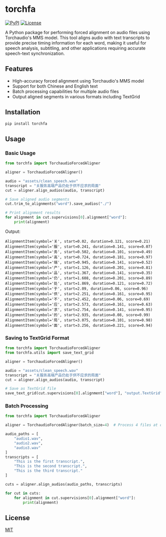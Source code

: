 # torchfa

[![PyPI](https://img.shields.io/pypi/v/torchfa)](https://pypi.org/project/torchfa/)
[![License](https://img.shields.io/github/license/pengzhendong/torchfa)](LICENSE)

A Python package for performing forced alignment on audio files using Torchaudio's MMS model. This tool aligns audio with text transcripts to provide precise timing information for each word, making it useful for speech analysis, subtitling, and other applications requiring accurate speech-text synchronization.

## Features

- High-accuracy forced alignment using Torchaudio's MMS model
- Support for both Chinese and English text
- Batch processing capabilities for multiple audio files
- Output aligned segments in various formats including TextGrid

## Installation

```bash
pip install torchfa
```

## Usage

### Basic Usage

```python
from torchfa import TorchaudioForcedAligner

aligner = TorchaudioForcedAligner()

audio = "assets/clean_speech.wav"
transcript = "关服务高端产品仍处于供不应求的局面"
cut = aligner.align_audios(audio, transcript)

# Save aligned audio segments
cut.trim_to_alignments("word").save_audios("./")

# Print alignment results
for alignment in cut.supervisions[0].alignment["word"]:
    print(alignment)
```

Output:

```
AlignmentItem(symbol='关', start=0.02, duration=0.121, score=0.21)
AlignmentItem(symbol='服', start=0.241, duration=0.141, score=0.07)
AlignmentItem(symbol='务', start=0.502, duration=0.101, score=0.49)
AlignmentItem(symbol='高', start=0.724, duration=0.181, score=0.97)
AlignmentItem(symbol='端', start=0.945, duration=0.141, score=0.52)
AlignmentItem(symbol='产', start=1.126, duration=0.201, score=0.81)
AlignmentItem(symbol='品', start=1.367, duration=0.141, score=0.35)
AlignmentItem(symbol='仍', start=1.608, duration=0.201, score=0.89)
AlignmentItem(symbol='处', start=1.869, duration=0.121, score=0.72)
AlignmentItem(symbol='于', start=2.09, duration=0.06, score=0.96)
AlignmentItem(symbol='供', start=2.251, duration=0.161, score=0.95)
AlignmentItem(symbol='不', start=2.452, duration=0.06, score=0.69)
AlignmentItem(symbol='应', start=2.573, duration=0.161, score=0.63)
AlignmentItem(symbol='求', start=2.754, duration=0.141, score=0.95)
AlignmentItem(symbol='的', start=2.935, duration=0.08, score=0.99)
AlignmentItem(symbol='局', start=3.075, duration=0.101, score=0.98)
AlignmentItem(symbol='面', start=3.256, duration=0.221, score=0.94)
```

### Saving to TextGrid Format

```python
from torchfa import TorchaudioForcedAligner
from torchfa.utils import save_text_grid

aligner = TorchaudioForcedAligner()

audio = "assets/clean_speech.wav"
transcript = "关服务高端产品仍处于供不应求的局面"
cut = aligner.align_audios(audio, transcript)

# Save as TextGrid file
save_text_grid(cut.supervisions[0].alignment["word"], "output.TextGrid", "long")
```

### Batch Processing

```python
from torchfa import TorchaudioForcedAligner

aligner = TorchaudioForcedAligner(batch_size=4)  # Process 4 files at once

audio_paths = [
    "audio1.wav",
    "audio2.wav",
    "audio3.wav"
]
transcripts = [
    "This is the first transcript.",
    "This is the second transcript.",
    "This is the third transcript."
]

cuts = aligner.align_audios(audio_paths, transcripts)

for cut in cuts:
    for alignment in cut.supervisions[0].alignment["word"]:
        print(alignment)
```

## License

[MIT](LICENSE)
